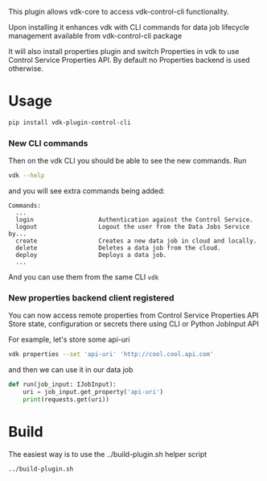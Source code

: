 This plugin allows vdk-core to access vdk-control-cli functionality.

Upon installing it enhances vdk with CLI commands for data job lifecycle management available from vdk-control-cli package

It will also install properties plugin and switch Properties in vdk to use Control Service Properties API.
By default no Properties backend is used otherwise.

# Usage


```bash
pip install vdk-plugin-control-cli
```

### New CLI commands

Then on the vdk CLI you should be able to see the new commands. Run
```bash
vdk --help
```
and you will see extra commands being added:
```
Commands:
  ...
  login                  Authentication against the Control Service.
  logout                 Logout the user from the Data Jobs Service by...
  create                 Creates a new data job in cloud and locally.
  delete                 Deletes a data job from the cloud.
  deploy                 Deploys a data job.
  ...
```

And you can use them from the same CLI `vdk`

### New properties backend client registered

You can now access remote properties from Control Service Properties API
Store state, configuration or secrets there using CLI or Python JobInput API

For example, let's store some api-uri

```bash
vdk properties --set 'api-uri' 'http://cool.cool.api.com'
```

and then we can use it in our data job

```python
def run(job_input: IJobInput):
    uri = job_input.get_property('api-uri')
    print(requests.get(uri))
```

# Build

The easiest way is to use the ../build-plugin.sh helper script

```bash
../build-plugin.sh
```

